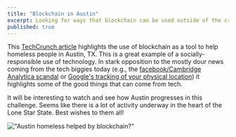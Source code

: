 ```yaml
---
title: "Blockchain in Austin"
excerpt: Looking for ways that blockchain can be used outside of the cryptocurrency realm.
published: true
---
```


This [TechCrunch article](https://techcrunch.com/2018/04/14/austin-is-piloting-blockchain-to-improve-homeless-services/) highlights the use of blockchain as a tool to help homeless people in Austin, TX. This is a great example of a socially-responsible use of technology. In stark opposition to the mostly dour news coming from the tech biggies today (e.g., the [facebook/Cambridge Analytica scandal](http://fortune.com/2018/04/10/facebook-cambridge-analytica-what-happened/) or [Google's tracking of your physical location](https://www.cultofmac.com/100953/google-can-track-your-iphone-ipad-or-macbook-to-your-physical-address-locationgate/)) it highlights some of the good things that can come from tech. 

It will be interesting to watch and see how Austin progresses in this challenge. Seems like there is a lot of activity underway in the heart of the Lone Star State. Best wishes to them all!  

!["Austin homeless helped by blockchain?"](https://techcrunch.com/wp-content/uploads/2018/04/gettyimages-671021556.jpg?w=1390&crop=1)






